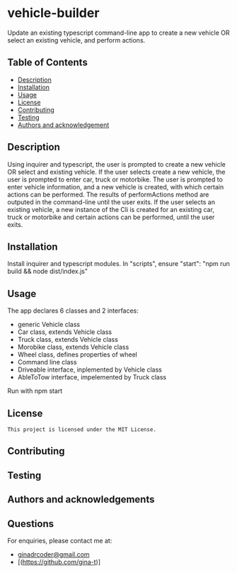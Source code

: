# vehicle-builder

Update an existing typescript command-line app to create a new vehicle OR select an existing vehicle, and perform actions.

## Table of Contents

  - [Description](#description)
  - [Installation](#installation)
  - [Usage](#usage)
  - [License](#license)
  - [Contributing](#contributing)
  - [Testing](#testing)
  - [Authors and acknowledgement](#authors-and-acknowledgement)
    
## Description

Using inquirer and typescript, the user is prompted to create a new vehicle OR select and existing vehicle. If the user selects create a new vehicle, the user is prompted to enter car, truck or motorbike. The user is prompted to enter vehicle information, and a new vehicle is created, with which certain actions can be performed. The results of performActions method are outputed in the command-line until the user exits. If the user selects an existing vehicle, a new instance of the Cli is created for an existing car, truck or motorbike and certain actions can be performed, until the user exits.

## Installation

Install inquirer and typescript modules. In "scripts", ensure "start": "npm run build && node dist/index.js"

## Usage

The app declares 6 classes and 2 interfaces:

 - generic Vehicle class
 - Car class, extends Vehicle class
 - Truck class, extends Vehicle class 
 - Morobike class, extends Vehicle class
 - Wheel class, defines properties of wheel
 - Command line class
 - Driveable interface, inplemented by Vehicle class
 - AbleToTow interface, impelemented by Truck class

 Run with npm start

## License
    This project is licensed under the MIT License.
    
## Contributing


## Testing


## Authors and acknowledgements


## Questions

For enquiries, please contact me at:
   - ginadrcoder@gmail.com
   - [(https://github.com/gina-t)]
